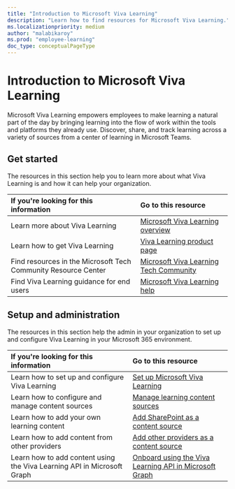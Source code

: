 ```yaml
---
title: "Introduction to Microsoft Viva Learning"
description: "Learn how to find resources for Microsoft Viva Learning."
ms.localizationpriority: medium
author: "malabikaroy"
ms.prod: "employee-learning"
doc_type: conceptualPageType
---
```


# Introduction to Microsoft Viva Learning

Microsoft Viva Learning empowers employees to make learning a natural part of the day by bringing learning into the flow of work within the tools and platforms they already use. Discover, share, and track learning across a variety of sources from a center of learning in Microsoft Teams.

## Get started

The resources in this section help you to learn more about what Viva Learning is and how it can help your organization.

| If you're looking for this information | Go to this resource |
|:-----|:-----|
|Learn more about Viva Learning |[Microsoft Viva Learning overview](https://docs.microsoft.com/viva/learning/overview-viva-learning)|
|Learn how to get Viva Learning|[Viva Learning product page](https://www.microsoft.com/microsoft-viva/learning?activetab=pivot:overviewtab&rtc=1)|
|Find resources in the Microsoft Tech Community Resource Center|[Microsoft Viva Learning Tech Community](https://techcommunity.microsoft.com/t5/viva-learning/bd-p/VivaLearning/)|
|Find Viva Learning guidance for end users|[Microsoft Viva Learning help](https://support.microsoft.com/office/01bfed12-c327-41e0-a68f-7fa527dcc98a)|

## Setup and administration

The resources in this section help the admin in your organization to set up and configure Viva Learning in your Microsoft 365 environment.

| If you're looking for this information | Go to this resource |
|:-----|:-----|
|Learn how to set up and configure Viva Learning|[Set up Microsoft Viva Learning](https://docs.microsoft.com/viva/learning/set-up-viva-learning)|
|Learn how to configure and manage content sources|[Manage learning content sources](https://docs.microsoft.com/viva/learning/enable-disable-search)|
|Learn how to add your own learning content|[Add SharePoint as a content source](https://docs.microsoft.com/viva/learning/configure-sharepoint-content-source)|
|Learn how to add content from other providers|[Add other providers as a content source](https://docs.microsoft.com/viva/learning/content-sources-365-admin-center)|
|Learn how to add content using the Viva Learning API in Microsoft Graph|[Onboard using the Viva Learning API in Microsoft Graph](viva-learning-concept-overview.md)|
